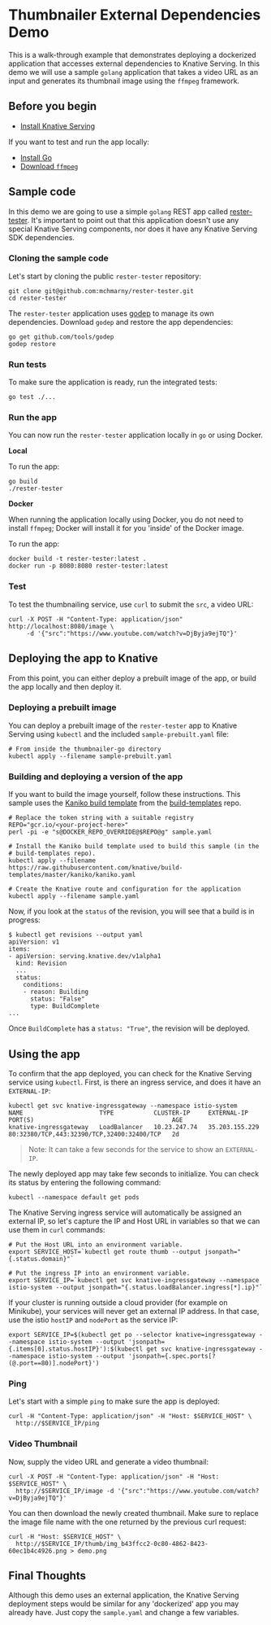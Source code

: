 # Thumbnailer External Dependencies Demo

This is a walk-through example that demonstrates deploying a dockerized
application that accesses external dependencies to Knative Serving. In this demo
we will use a sample `golang` application that takes a video URL as an input and
generates its thumbnail image using the `ffmpeg` framework.

## Before you begin

- [Install Knative Serving](../../../install/README.md)

If you want to test and run the app locally:

- [Install Go](https://golang.org/doc/install)
- [Download `ffmpeg`](https://www.ffmpeg.org/download.html)

## Sample code

In this demo we are going to use a simple `golang` REST app called
[rester-tester](https://github.com/mchmarny/rester-tester). It's important to
point out that this application doesn't use any special Knative Serving
components, nor does it have any Knative Serving SDK dependencies.

### Cloning the sample code

Let's start by cloning the public `rester-tester` repository:

```
git clone git@github.com:mchmarny/rester-tester.git
cd rester-tester
```

The `rester-tester` application uses [godep](https://github.com/tools/godep) to
manage its own dependencies. Download `godep` and restore the app dependencies:

```
go get github.com/tools/godep
godep restore
```

### Run tests

To make sure the application is ready, run the integrated tests:

```
go test ./...
```

### Run the app

You can now run the `rester-tester` application locally in `go` or using Docker.

**Local**

To run the app:

```
go build
./rester-tester
```

**Docker**

When running the application locally using Docker, you do not need to install
`ffmpeg`; Docker will install it for you 'inside' of the Docker image.

To run the app:

```
docker build -t rester-tester:latest .
docker run -p 8080:8080 rester-tester:latest
```

### Test

To test the thumbnailing service, use `curl` to submit the `src`, a video URL:

```
curl -X POST -H "Content-Type: application/json" http://localhost:8080/image \
     -d '{"src":"https://www.youtube.com/watch?v=DjByja9ejTQ"}'
```

## Deploying the app to Knative

From this point, you can either deploy a prebuilt image of the app, or build the
app locally and then deploy it.

### Deploying a prebuilt image

You can deploy a prebuilt image of the `rester-tester` app to Knative Serving
using `kubectl` and the included `sample-prebuilt.yaml` file:

```
# From inside the thumbnailer-go directory
kubectl apply --filename sample-prebuilt.yaml
```

### Building and deploying a version of the app

If you want to build the image yourself, follow these instructions. This sample
uses the
[Kaniko build template](https://github.com/knative/build-templates/blob/master/kaniko/kaniko.yaml)
from the [build-templates](https://github.com/knative/build-templates/) repo.

```shell
# Replace the token string with a suitable registry
REPO="gcr.io/<your-project-here>"
perl -pi -e "s@DOCKER_REPO_OVERRIDE@$REPO@g" sample.yaml

# Install the Kaniko build template used to build this sample (in the
# build-templates repo).
kubectl apply --filename https://raw.githubusercontent.com/knative/build-templates/master/kaniko/kaniko.yaml

# Create the Knative route and configuration for the application
kubectl apply --filename sample.yaml
```

Now, if you look at the `status` of the revision, you will see that a build is
in progress:

```shell
$ kubectl get revisions --output yaml
apiVersion: v1
items:
- apiVersion: serving.knative.dev/v1alpha1
  kind: Revision
  ...
  status:
    conditions:
    - reason: Building
      status: "False"
      type: BuildComplete
...
```

Once `BuildComplete` has a `status: "True"`, the revision will be deployed.

## Using the app

To confirm that the app deployed, you can check for the Knative Serving service
using `kubectl`. First, is there an ingress service, and does it have an
`EXTERNAL-IP`:

```
kubectl get svc knative-ingressgateway --namespace istio-system
NAME                     TYPE           CLUSTER-IP     EXTERNAL-IP      PORT(S)                                      AGE
knative-ingressgateway   LoadBalancer   10.23.247.74   35.203.155.229   80:32380/TCP,443:32390/TCP,32400:32400/TCP   2d
```

> Note: It can take a few seconds for the service to show an `EXTERNAL-IP`.

The newly deployed app may take few seconds to initialize. You can check its
status by entering the following command:

```
kubectl --namespace default get pods
```

The Knative Serving ingress service will automatically be assigned an external
IP, so let's capture the IP and Host URL in variables so that we can use them in
`curl` commands:

```
# Put the Host URL into an environment variable.
export SERVICE_HOST=`kubectl get route thumb --output jsonpath="{.status.domain}"`

# Put the ingress IP into an environment variable.
export SERVICE_IP=`kubectl get svc knative-ingressgateway --namespace istio-system --output jsonpath="{.status.loadBalancer.ingress[*].ip}"`
```

If your cluster is running outside a cloud provider (for example on Minikube),
your services will never get an external IP address. In that case, use the istio
`hostIP` and `nodePort` as the service IP:

```shell
export SERVICE_IP=$(kubectl get po --selector knative=ingressgateway --namespace istio-system --output 'jsonpath={.items[0].status.hostIP}'):$(kubectl get svc knative-ingressgateway --namespace istio-system --output 'jsonpath={.spec.ports[?(@.port==80)].nodePort}')
```

### Ping

Let's start with a simple `ping` to make sure the app is deployed:

```
curl -H "Content-Type: application/json" -H "Host: $SERVICE_HOST" \
  http://$SERVICE_IP/ping
```

### Video Thumbnail

Now, supply the video URL and generate a video thumbnail:

```
curl -X POST -H "Content-Type: application/json" -H "Host: $SERVICE_HOST" \
  http://$SERVICE_IP/image -d '{"src":"https://www.youtube.com/watch?v=DjByja9ejTQ"}'
```

You can then download the newly created thumbnail. Make sure to replace the
image file name with the one returned by the previous curl request:

```
curl -H "Host: $SERVICE_HOST" \
  http://$SERVICE_IP/thumb/img_b43ffcc2-0c80-4862-8423-60ec1b4c4926.png > demo.png
```

## Final Thoughts

Although this demo uses an external application, the Knative Serving deployment
steps would be similar for any 'dockerized' app you may already have. Just copy
the `sample.yaml` and change a few variables.
